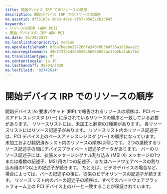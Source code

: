 ```yaml
---
title: 開始デバイス IRP でのリソースの順序
description: 開始デバイス IRP でのリソースの順序
ms.assetid: df55105e-3da3-40cc-9f57-05632cb2d043
keywords:
- リソースの順序 (WDK PCI)
- 開始-デバイスの IRP WDK PCI
ms.date: 04/20/2017
ms.localizationpriority: medium
ms.openlocfilehash: 8fba7bee0e267206fa246f8b3bdf35a1618aae21
ms.sourcegitcommit: 49d7f27a24360559456063092ac35b2ba1aba7b1
ms.translationtype: MT
ms.contentlocale: ja-JP
ms.lasthandoff: 05/04/2020
ms.locfileid: "82742614"
---
```

# <a name="order-of-resources-in-start-device-irp"></a>開始デバイス IRP でのリソースの順序

開始デバイス i/o 要求パケット (IRP) で報告されるリソースの順序は、PCI ベースアドレスレジスタ (バー) に示されているリソースの順序と一致している必要があります。 リソースリストには、未加工と翻訳の2種類があります。 各リソースリストにはリソース記述子があります。 リソースリスト内のリソース記述子は、PCI デバイス上のベースアドレスレジスタ (バー) の順序になっています。 未加工および翻訳済みリスト内のリソースの順序は同じです。 2つの連続するリソース記述子の間にデバイスプライベート記述子データがあります。 バーのリソース記述子には、拡張メッセージシグナル割り込み (MSI-X) メッセージの1つまたは複数の記述子、MSI 用の1つの記述子、またはハードウェアベースの割り込み用の1つ以上の記述子が続きます。 たとえば、ビデオデバイスの場合など、場合によっては、バーの記述子の後に、従来のビデオリソースの記述子が続きます。 リソースリスト内のバーの記述子の順序は、すべてのハードウェアプラットフォーム上の PCI デバイス上のバーと一致することが保証されています。
